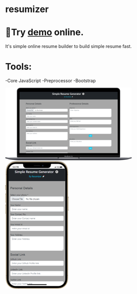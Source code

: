 # resumizer
<h1>🔗Try <a href="https://resumizer.netlify.app/">demo</a> online.</h1>

It's simple online resume builder to build simple resume fast.

# Tools:
-Core JavaScript
-Preprocessor
-Bootstrap
<div>
<img src="/laptop.png" alt="screenshot" title="Laptop" style="width:400px">
<img src="/mobile (1).png" alt="screenshot" title="Mobile" style="width:200px">
</div>
